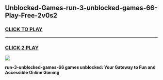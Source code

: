 
## Unblocked-Games-run-3-unblocked-games-66-Play-Free-2v0s2
<h3>
<a href="https://premium76.site?title=run-3-unblocked-games-66&ref=19M">CLICK TO PLAY</a></h3>
<hr>

<h3>
<a href="https://premium76.site?title=run-3-unblocked-games-66&ref=19M">CLICK 2 PLAY</a>
  
</h3>

<a href="https://premium76.site?title=run-3-unblocked-games-66&ref=19M"><img src="https://clearcache.store/games.png"></a>


**run-3-unblocked-games-66 games unblocked: Your Gateway to Fun and Accessible Online Gaming**
